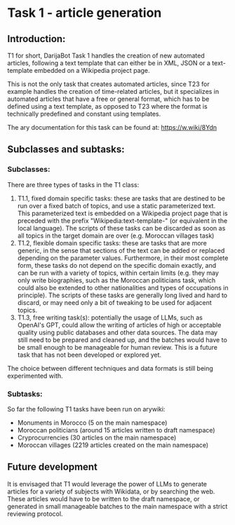# Task 1 - article generation

## Introduction:
T1 for short, DarijaBot Task 1 handles the creation of new automated articles, following a text template that can either be in XML, JSON or a text-template embedded on a Wikipedia project page.

This is not the only task that creates automated articles, since T23 for example handles the creation of time-related articles, but it specializes in automated articles that have a free or general format, which has to be defined using a text template, as opposed to T23 where the format is technically predefined and constant using templates.

The ary documentation for this task can be found at: https://w.wiki/8Ydn

## Subclasses and subtasks:
### Subclasses:
There are three types of tasks in the T1 class:
1. T1.1, fixed domain specific tasks: these are tasks that are destined to be run over a fixed batch of topics, and use a static parameterized text. This parameterized text is embedded on a Wikipedia project page that is preceded with the prefix "Wikipedia:text-template-" (or equivalent in the local language). The scripts of these tasks can be discarded as soon as all topics in the target domain are over (e.g. Moroccan villages task)
2. T1.2, flexible domain specific tasks: these are tasks that are more generic, in the sense that sections of the text can be added or replaced depending on the parameter values. Furthermore, in their most complete form, these tasks do not depend on the specific domain exactly, and can be run with a variety of topics, within certain limits (e.g. they may only write biographies, such as the Moroccan politicians task, which could also be extended to other nationalities and types of occupations in principle). The scripts of these tasks are generally long lived and hard to discard, or may need only a bit of tweaking to be used for adjacent topics.
3. T1.3, free writing task(s): potentially the usage of LLMs, such as OpenAI's GPT, could allow the writing of articles of high or acceptable quality using public databases and other data sources. The data may still need to be prepared and cleaned up, and the batches would have to be small enough to be manageable for human review. This is a future task that has not been developed or explored yet.

The choice between different techniques and data formats is still being experimented with.

### Subtasks:
So far the following T1 tasks have been run on arywiki:
* Monuments in Morocco (5 on the main namespace)
* Moroccan politicians (around 15 articles written to draft namespace)
* Cryprocurrencies (30 articles on the main namespace)
* Moroccan villages (2219 articles created on the main namespace)

## Future development
It is envisaged that T1 would leverage the power of LLMs to generate articles for a variety of subjects with Wikidata, or by searching the web. These articles would have to be written to the draft namespace, or generated in small manageable batches to the main namespace with a strict reviewing protocol.

